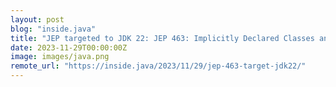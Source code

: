 ```yaml
---
layout: post
blog: "inside.java"
title: "JEP targeted to JDK 22: JEP 463: Implicitly Declared Classes and Instance Main Methods (Second Preview)"
date: 2023-11-29T00:00:00Z
image: images/java.png
remote_url: "https://inside.java/2023/11/29/jep-463-target-jdk22/"
---
```

